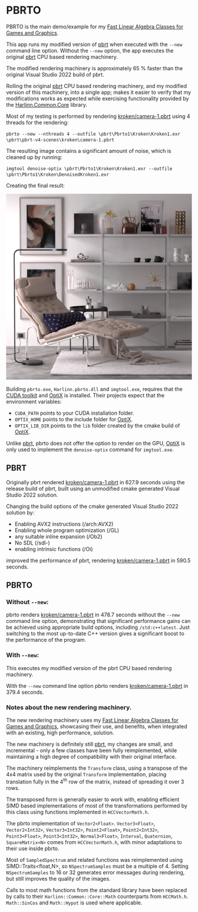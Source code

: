 # PBRTO

PBRTO is the main demo/example for my [Fast Linear Algebra Classes for Games and Graphics](https://harlinn.github.io/Cpp/Cpp/Math/FastLinearAlgebra.html).

This app runs my modified version of [pbrt](https://github.com/mmp/pbrt-v4) when 
executed with the `--new` command line option. Without the `--new` option, the app 
executes the original [pbrt](https://github.com/mmp/pbrt-v4) CPU based rendering machinery.

The modified rendering machinery is approximately 65 % faster than the original Visual Studio 2022 build of pbrt.

Rolling the original [pbrt](https://github.com/mmp/pbrt-v4) CPU based rendering machinery, and my modified version of this machinery,
into a single app; makes it easier to verify that my modifications works as expected while exercising functionality provided by
the [Harlinn.Common.Core](https://harlinn.github.io/Cpp/Harlinn.Windows/Harlinn.Common.Core/Harlinn.Common.Core.html) library.

Most of my testing is performed by rendering [kroken/camera-1.pbrt](https://github.com/mmp/pbrt-v4-scenes/blob/master/kroken/camera-1.pbrt)
using 4 threads for the rendering:

```
pbrto --new --nthreads 4 --outfile \pbrt\Pbrto1\Kroken\Kroken1.exr \pbrt\pbrt-v4-scenes\kroken\camera-1.pbrt
```
The resulting image contains a significant amount of noise, which is cleaned up by running:

```
imgtool denoise-optix \pbrt\Pbrto1\Kroken\Kroken1.exr --outfile \pbrt\Pbrto1\Kroken\DenoisedKroken1.exr
```
Creating the final result:

<img src="./Images/Kroken1.png" width="640"/>

Building `pbrto.exe`, `Harlinn.pbrto.dll` and `imgtool.exe`, requires that the [CUDA toolkit](https://developer.nvidia.com/cuda-toolkit)
and [OptiX](https://developer.nvidia.com/rtx/ray-tracing/optix) is installed. Their projects 
expect that the environment variables:

- `CUDA_PATH` points to your CUDA installation folder.
- `OPTIX_HOME` points to the include folder for [OptiX](https://developer.nvidia.com/rtx/ray-tracing/optix).
- `OPTIX_LIB_DIR` points to the `lib` folder created by the cmake build of [OptiX](https://developer.nvidia.com/rtx/ray-tracing/optix).

Unlike [pbrt](https://github.com/mmp/pbrt-v4), pbrto does not offer the option to render on the GPU, 
[OptiX](https://developer.nvidia.com/rtx/ray-tracing/optix) is only used to implement the `denoise-optix` 
command for `imgtool.exe`.
 

## PBRT

Originally pbrt rendered [kroken/camera-1.pbrt](https://github.com/mmp/pbrt-v4-scenes/blob/master/kroken/camera-1.pbrt) in 627.9 seconds using the release build of pbrt, 
built using an unmodified cmake generated Visual Studio 2022 solution.

Changing the build options of the cmake generated Visual Studio 2022 solution by:

- Enabling AVX2 instructions (/arch:AVX2)
- Enabling whole program optimization (/GL)
- any suitable inline expansion (/Ob2)
- No SDL (/sdl-)
- enabling intrinsic functions (/Oi) 
 
improved the performance of pbrt, rendering 
[kroken/camera-1.pbrt](https://github.com/mmp/pbrt-v4-scenes/blob/master/kroken/camera-1.pbrt) in 590.5 seconds.

## PBRTO 

### Without `--new`:

pbrto renders [kroken/camera-1.pbrt](https://github.com/mmp/pbrt-v4-scenes/blob/master/kroken/camera-1.pbrt) in 478.7 
seconds without the `--new` command line option, demonstrating that significant performance gains can be achieved using
appropriate build options, including `/std:c++latest`. Just switching to the most up-to-date C++ version 
gives a significant boost to the performance of the program.

### With `--new`:

This executes my modified version of the pbrt CPU based rendering machinery.

With the `--new` command line option pbrto renders [kroken/camera-1.pbrt](https://github.com/mmp/pbrt-v4-scenes/blob/master/kroken/camera-1.pbrt)
in 379.4 seconds. 

### Notes about the new rendering machinery.

The new rendering machinery uses my [Fast Linear Algebra Classes for Games and Graphics](https://harlinn.github.io/Cpp/Cpp/Math/FastLinearAlgebra.html), 
showcasing their use, and benefits, when integrated with an existing, high performance, solution.

The new machinery is definitely still [pbrt](https://github.com/mmp/pbrt-v4), my changes are small, and incremental - only a
few classes have been fully reimplemented, while maintaining a high degree of compatibility with their original interface. 

The machinery reimplements the `Transform` class, using a transpose of the 4x4 matrix used by the original `Transform` 
implementation, placing translation fully in the 4<sup>th</sup> row of the matrix, instead of spreading it over 3 rows.

The transposed form is generally easier to work with, enabling efficient SIMD based implementations of 
most of the transformations performed by this class using functions implemented in `HCCVectorMath.h`.

The pbrto implementation of `Vector2<Float>`. `Vector3<Float>`, `Vector2<Int32>`, `Vector3<Int32>`,
`Point2<Float>`, `Point2<Int32>`, `Point3<Float>`, `Point3<Int32>`, `Normal3<Float>`, `Interval`,
`Quaternion`, `SquareMatrix<N>` comes from `HCCVectorMath.h`, with minor adaptations to their use 
inside pbrto.

Most of `SampledSpectrum` and related functions was reimplemented using SIMD::Traits<float,N>, so
`NSpectrumSamples` must be a multiple of 4. Setting `NSpectrumSamples` to 16 or 32 generates error messages 
during rendering, but still improves the quality of the images. 

Calls to most math functions from the standard library have been replaced by calls to their `Harlinn::Common::Core::Math` 
counterparts from `HCCMath.h`. `Math::SinCos` and `Math::Hypot` is used where applicable.

